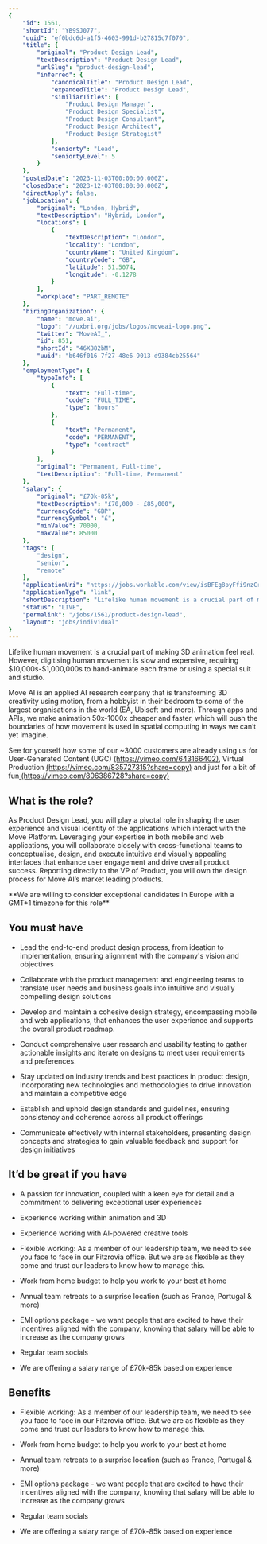 ```yaml
---
{
	"id": 1561,
	"shortId": "YB9SJ077",
	"uuid": "ef0bdc6d-a1f5-4603-991d-b27815c7f070",
	"title": {
		"original": "Product Design Lead",
		"textDescription": "Product Design Lead",
		"urlSlug": "product-design-lead",
		"inferred": {
			"canonicalTitle": "Product Design Lead",
			"expandedTitle": "Product Design Lead",
			"similiarTitles": [
				"Product Design Manager",
				"Product Design Specialist",
				"Product Design Consultant",
				"Product Design Architect",
				"Product Design Strategist"
			],
			"seniorty": "Lead",
			"seniortyLevel": 5
		}
	},
	"postedDate": "2023-11-03T00:00:00.000Z",
	"closedDate": "2023-12-03T00:00:00.000Z",
	"directApply": false,
	"jobLocation": {
		"original": "London, Hybrid",
		"textDescription": "Hybrid, London",
		"locations": [
			{
				"textDescription": "London",
				"locality": "London",
				"countryName": "United Kingdom",
				"countryCode": "GB",
				"latitude": 51.5074,
				"longitude": -0.1278
			}
		],
		"workplace": "PART_REMOTE"
	},
	"hiringOrganization": {
		"name": "move.ai",
		"logo": "//uxbri.org/jobs/logos/moveai-logo.png",
		"twitter": "MoveAI_",
		"id": 851,
		"shortId": "46X882bM",
		"uuid": "b646f016-7f27-48e6-9013-d9384cb25564"
	},
	"employmentType": {
		"typeInfo": [
			{
				"text": "Full-time",
				"code": "FULL_TIME",
				"type": "hours"
			},
			{
				"text": "Permanent",
				"code": "PERMANENT",
				"type": "contract"
			}
		],
		"original": "Permanent, Full-time",
		"textDescription": "Full-time, Permanent"
	},
	"salary": {
		"original": "£70k-85k",
		"textDescription": "£70,000 - £85,000",
		"currencyCode": "GBP",
		"currencySymbol": "£",
		"minValue": 70000,
		"maxValue": 85000
	},
	"tags": [
		"design",
		"senior",
		"remote"
	],
	"applicationUri": "https://jobs.workable.com/view/isBFEg8pyFfi9nzCrjV9tt/hybrid-product-design-lead-in-london-at-move.ai",
	"applicationType": "link",
	"shortDescription": "Lifelike human movement is a crucial part of making 3D animation feel real. However, digitising human movement is slow and expensive, requiring 10,000s--1,000,000s to hand-animate- each frame or",
	"status": "LIVE",
	"permalink": "/jobs/1561/product-design-lead",
	"layout": "jobs/individual"
}
---
```

<p>Lifelike human movement is a crucial part of making 3D animation feel real. However, digitising human movement is slow and expensive, requiring $10,000s-$1,000,000s to hand-animate each frame or using a special suit and studio.</p><p>Move AI is an applied AI research company that is transforming 3D creativity using motion, from a hobbyist in their bedroom to some of the largest organisations in the world (EA, Ubisoft and more). Through apps and APIs, we make animation 50x-1000x cheaper and faster, which will push the boundaries of how movement is used in spatial computing in ways we can’t yet imagine.</p><p>See for yourself how some of our ~3000 customers are already using us for User-Generated Content (UGC) <a target="_blank" rel="noopener noreferrer nofollow" href="https://vimeo.com/643166402">(https://vimeo.com/643166402)</a>, Virtual Production <a target="_blank" rel="noopener noreferrer nofollow" href="https://vimeo.com/835727315?share=copy">(https://vimeo.com/835727315?share=copy)</a> and just for a bit of fun<a target="_blank" rel="noopener noreferrer nofollow" href="https://vimeo.com/806386728?share=copy"> (https://vimeo.com/806386728?share=copy)</a></p><h2>What is the role?</h2><p>As Product Design Lead, you will play a pivotal role in shaping the user experience and visual identity of the applications which interact with the Move Platform. Leveraging your expertise in both mobile and web applications, you will collaborate closely with cross-functional teams to conceptualise, design, and execute intuitive and visually appealing interfaces that enhance user engagement and drive overall product success. Reporting directly to the VP of Product, you will own the design process for Move AI’s market leading products.</p><p>**We are willing to consider exceptional candidates in Europe with a GMT+1 timezone for this role**</p><h2>You must have</h2><ul><li><p>Lead the end-to-end product design process, from ideation to implementation, ensuring alignment with the company's vision and objectives</p></li><li><p>Collaborate with the product management and engineering teams to translate user needs and business goals into intuitive and visually compelling design solutions</p></li><li><p>Develop and maintain a cohesive design strategy, encompassing mobile and web applications, that enhances the user experience and supports the overall product roadmap.</p></li><li><p>Conduct comprehensive user research and usability testing to gather actionable insights and iterate on designs to meet user requirements and preferences.</p></li><li><p>Stay updated on industry trends and best practices in product design, incorporating new technologies and methodologies to drive innovation and maintain a competitive edge</p></li><li><p>Establish and uphold design standards and guidelines, ensuring consistency and coherence across all product offerings</p></li><li><p>Communicate effectively with internal stakeholders, presenting design concepts and strategies to gain valuable feedback and support for design initiatives</p></li></ul><h2>It’d be great if you have</h2><ul><li><p>A passion for innovation, coupled with a keen eye for detail and a commitment to delivering exceptional user experiences</p></li><li><p>Experience working within animation and 3D</p></li><li><p>Experience working with AI-powered creative tools</p></li></ul><ul><li><p>Flexible working: As a member of our leadership team, we need to see you face to face in our Fitzrovia office. But we are as flexible as they come and trust our leaders to know how to manage this.</p></li><li><p>Work from home budget to help you work to your best at home</p></li><li><p>Annual team retreats to a surprise location (such as France, Portugal &amp; more)</p></li><li><p>EMI options package - we want people that are excited to have their incentives aligned with the company, knowing that salary will be able to increase as the company grows</p></li><li><p>Regular team socials</p></li><li><p>We are offering a salary range of £70k-85k based on experience</p></li></ul><h2><strong>Benefits</strong></h2><ul><li><p>Flexible working: As a member of our leadership team, we need to see you face to face in our Fitzrovia office. But we are as flexible as they come and trust our leaders to know how to manage this.</p></li><li><p>Work from home budget to help you work to your best at home</p></li><li><p>Annual team retreats to a surprise location (such as France, Portugal &amp; more)</p></li><li><p>EMI options package - we want people that are excited to have their incentives aligned with the company, knowing that salary will be able to increase as the company grows</p></li><li><p>Regular team socials</p></li><li><p>We are offering a salary range of £70k-85k based on experience</p></li></ul>
